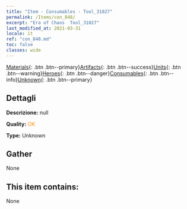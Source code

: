 ```yaml
---
title: "Item - Consumables - Tool_31027"
permalink: /Items/con_848/
excerpt: "Era of Chaos  Tool_31027"
last_modified_at: 2021-03-31
locale: it
ref: "con_848.md"
toc: false
classes: wide
---
```

 [Materials](/it/Items/){: .btn .btn--primary}[Artifacts](/it/Items/Artifacts/){: .btn .btn--success}[Units](/it/Items/Units/){: .btn .btn--warning}[Heroes](/it/Items/Heroes/){: .btn .btn--danger}[Consumables](/it/Items/Consumables/){: .btn .btn--info}[Unknown](/it/Items/Unknown/){: .btn .btn--primary}

## Dettagli
 **Descrizione:** null

 **Quality:** <span style="color: #FF8C00">OK</span>

 **Type:** Unknown

## Gather

  None

## This item contains:

  None

